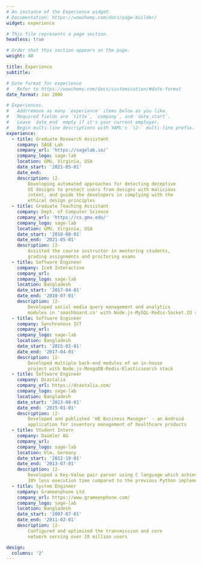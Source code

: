 ```yaml
---
# An instance of the Experience widget.
# Documentation: https://wowchemy.com/docs/page-builder/
widget: experience

# This file represents a page section.
headless: true

# Order that this section appears on the page.
weight: 40

title: Experience
subtitle:

# Date format for experience
#   Refer to https://wowchemy.com/docs/customization/#date-format
date_format: Jan 2006

# Experiences.
#   Add/remove as many `experience` items below as you like.
#   Required fields are `title`, `company`, and `date_start`.
#   Leave `date_end` empty if it's your current employer.
#   Begin multi-line descriptions with YAML's `|2-` multi-line prefix.
experience:
  - title: Graduate Research Assistant
    company: SAGE Lab
    company_url: 'https://sagelab.io/'
    company_logo: sage-lab
    location: GMU, Virginia, USA
    date_start: '2021-05-01'
    date_end: 
    description: |2-
        Developing automated approaches for detecting deceptive
        UI designs to protect users from designs with malicious
        intent, and guide the developers in complying with the
        ethical design principles
  - title: Graduate Teaching Assistant
    company: Dept. of Computer Science
    company_url: 'https://cs.gmu.edu/'
    company_logo: sage-lab
    location: GMU, Virginia, USA
    date_start: '2018-08-01'
    date_end: '2021-05-01'
    description: |2-
        Assisted the course instructor in mentoring students,
        grading assignments and proctoring exams
  - title: Software Engineer
    company: Ice9 Interactive
    company_url: 
    company_logo: sage-lab
    location: Bangladesh
    date_start: '2017-04-01'
    date_end: '2018-07-01'
    description: |2-
        Developed social media query management and analytics
        modules in 'smashboard.co' with Node.js-MySQL-Redis-Socket.IO stack
  - title: Software Engineer
    company: Synchronous ICT
    company_url: 
    company_logo: sage-lab
    location: Bangladesh
    date_start: '2015-02-01'
    date_end: '2017-04-01'
    description: |2-
        Developed multiple back-end modules of an in-house
        project with Node.js-MongoDB-Redis-Elasticsearch stack
  - title: Software Engineer
    company: Dcastalia
    company_url: https://dcastalia.com/
    company_logo: sage-lab
    location: Bangladesh
    date_start: '2013-08-01'
    date_end: '2015-01-01'
    description: |2-
        Developed and published 'HE Business Manager' - an Android 
        application for inventory management of healthcare products
  - title: Student Intern
    company: Daimler AG
    company_url: 
    company_logo: sage-lab
    location: Ulm, Germany
    date_start: '2012-10-01'
    date_end: '2013-07-01'
    description: |2-
        Developed a Key-Value pair parser using C language which achieved 
        30% less execution time compared to the previous Python implementation
  - title: System Engineer
    company: Grameenphone Ltd
    company_url: https://www.grameenphone.com/
    company_logo: sage-lab
    location: Bangladesh
    date_start: '2007-07-01'
    date_end: '2011-02-01'
    description: |2-
        Configured and optimized the transmission and core
        network serving over 20 million users

design:
  columns: '2'
---
```


